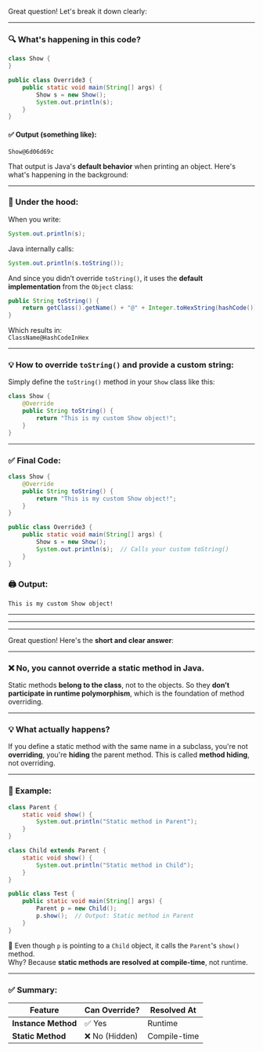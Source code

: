 Great question! Let's break it down clearly:

---

### 🔍 What's happening in this code?

```java
class Show {
}

public class Override3 {
    public static void main(String[] args) {
        Show s = new Show();
        System.out.println(s);
    }
}
```

#### ✅ Output (something like):
```
Show@6d06d69c
```

That output is Java's **default behavior** when printing an object. Here's what's happening in the background:

---

### 🔧 Under the hood:

When you write:

```java
System.out.println(s);
```

Java internally calls:

```java
System.out.println(s.toString());
```

And since you didn’t override `toString()`, it uses the **default implementation** from the `Object` class:

```java
public String toString() {
    return getClass().getName() + "@" + Integer.toHexString(hashCode());
}
```

Which results in:  
`ClassName@HashCodeInHex`

---

### 💡 How to override `toString()` and provide a custom string:

Simply define the `toString()` method in your `Show` class like this:

```java
class Show {
    @Override
    public String toString() {
        return "This is my custom Show object!";
    }
}
```

---

### ✅ Final Code:
```java
class Show {
    @Override
    public String toString() {
        return "This is my custom Show object!";
    }
}

public class Override3 {
    public static void main(String[] args) {
        Show s = new Show();
        System.out.println(s);  // Calls your custom toString()
    }
}
```

### 🖨 Output:
```
This is my custom Show object!
```




---
---
---

Great question! Here's the **short and clear answer**:

---

### ❌ **No, you cannot override a static method in Java.**

Static methods **belong to the class**, not to the objects. So they **don’t participate in runtime polymorphism**, which is the foundation of method overriding.

---

### 💡 What actually happens?

If you define a static method with the same name in a subclass, you're not **overriding**, you're **hiding** the parent method. This is called **method hiding**, not overriding.

---

### 🧪 Example:

```java
class Parent {
    static void show() {
        System.out.println("Static method in Parent");
    }
}

class Child extends Parent {
    static void show() {
        System.out.println("Static method in Child");
    }
}

public class Test {
    public static void main(String[] args) {
        Parent p = new Child();
        p.show();  // Output: Static method in Parent
    }
}
```

🧠 Even though `p` is pointing to a `Child` object, it calls the `Parent`'s `show()` method.  
Why? Because **static methods are resolved at compile-time**, not runtime.

---

### ✅ Summary:

| Feature                 | Can Override? | Resolved At   |
|-------------------------|---------------|----------------|
| **Instance Method**     | ✅ Yes        | Runtime        |
| **Static Method**       | ❌ No (Hidden)| Compile-time   |
